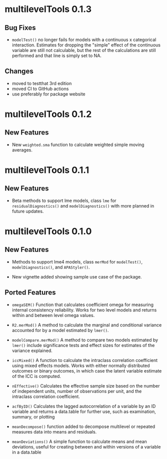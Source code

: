 # multilevelTools 0.1.3

## Bug Fixes

* `modelTest()` no longer fails for models with a continuous x categorical interaction.
  Estimates for dropping the "simple" effect of the continuous variable are still 
  not calculable, but the rest of the calculations are still performed and that line
  is simply set to NA.
  
## Changes

* moved to testthat 3rd edition
* moved CI to GitHub actions
* use preferably for package website

# multilevelTools 0.1.2

## New Features

* New `weighted.sma` function to calculate weighted simple 
  moving averages.

# multilevelTools 0.1.1

## New Features

* Beta methods to support lme models, class `lme` for 
  `residualDiagnostics()` and `modelDiagnostics()`
  with more planned in future updates.

# multilevelTools 0.1.0

## New Features

* Methods to support lme4 models, class `merMod` for 
  `modelTest()`, `modelDiagnostics()`, and `APAStyler()`.

* New vignette added showing sample use case of the package.

## Ported Features

* `omegaSEM()` Function that calculates coefficient omega for 
  measuring internal consistency reliability. Works for two 
  level models and returns within and between level omega 
  values.
  
* `R2.merMod()` A method to calculate the marginal and
  conditional variance accounted for by a model estimated by 
  `lmer()`.

* `modelCompare.merMod()` A method to compare two models estimated by 
   `lmer()` include significance tests and effect sizes 
   for estimates of the variance explained.
          
* `iccMixed()` A function to calculate the intraclass correlation 
	coefficient using mixed effects models.  Works with either 
	normally distributed outcomes or binary outcomes, in which case 
	the latent variable estimate of the ICC is computed.
	
* `nEffective()` Calculates the effective sample size based on 
    the number of independent units, number of observations per 
	unit, and the intraclass correlation coefficient.
	
* `acfByID()` Calculates the lagged autocorrelation of a variable 
    by an ID variable and returns a data.table for further use,
	such as examination, summary, or plotting

* `meanDecompose()` function added to decompose multilevel or 
    repeated measures data into means and residuals.

* `meanDeviations()` A simple function to calculate means and mean 
	deviations, useful for creating between and within versions of 
	a variable in a data.table
		
